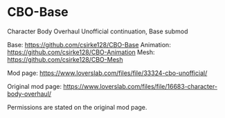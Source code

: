 # CBO-Base
Character Body Overhaul Unofficial continuation, Base submod

Base: https://github.com/csirke128/CBO-Base
Animation: https://github.com/csirke128/CBO-Animation
Mesh: https://github.com/csirke128/CBO-Mesh

Mod page:
https://www.loverslab.com/files/file/33324-cbo-unofficial/

Original mod page:
https://www.loverslab.com/files/file/16683-character-body-overhaul/

Permissions are stated on the original mod page.